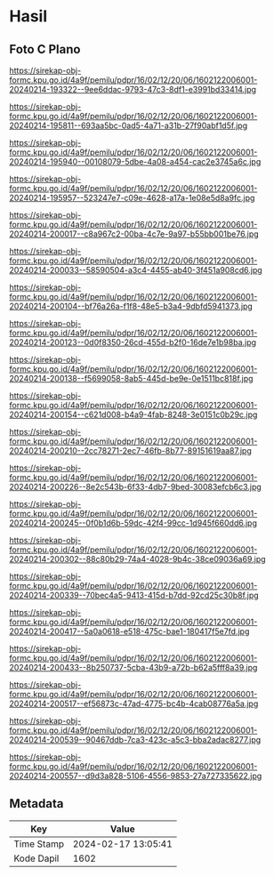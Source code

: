 # Hasil

## Foto C Plano

https://sirekap-obj-formc.kpu.go.id/4a9f/pemilu/pdpr/16/02/12/20/06/1602122006001-20240214-193322--9ee6ddac-9793-47c3-8df1-e3991bd33414.jpg

https://sirekap-obj-formc.kpu.go.id/4a9f/pemilu/pdpr/16/02/12/20/06/1602122006001-20240214-195811--693aa5bc-0ad5-4a71-a31b-27f90abf1d5f.jpg

https://sirekap-obj-formc.kpu.go.id/4a9f/pemilu/pdpr/16/02/12/20/06/1602122006001-20240214-195940--00108079-5dbe-4a08-a454-cac2e3745a6c.jpg

https://sirekap-obj-formc.kpu.go.id/4a9f/pemilu/pdpr/16/02/12/20/06/1602122006001-20240214-195957--523247e7-c09e-4628-a17a-1e08e5d8a9fc.jpg

https://sirekap-obj-formc.kpu.go.id/4a9f/pemilu/pdpr/16/02/12/20/06/1602122006001-20240214-200017--c8a967c2-00ba-4c7e-9a97-b55bb001be76.jpg

https://sirekap-obj-formc.kpu.go.id/4a9f/pemilu/pdpr/16/02/12/20/06/1602122006001-20240214-200033--58590504-a3c4-4455-ab40-3f451a908cd6.jpg

https://sirekap-obj-formc.kpu.go.id/4a9f/pemilu/pdpr/16/02/12/20/06/1602122006001-20240214-200104--bf76a26a-f1f8-48e5-b3a4-9dbfd5941373.jpg

https://sirekap-obj-formc.kpu.go.id/4a9f/pemilu/pdpr/16/02/12/20/06/1602122006001-20240214-200123--0d0f8350-26cd-455d-b2f0-16de7e1b98ba.jpg

https://sirekap-obj-formc.kpu.go.id/4a9f/pemilu/pdpr/16/02/12/20/06/1602122006001-20240214-200138--f5699058-8ab5-445d-be9e-0e1511bc818f.jpg

https://sirekap-obj-formc.kpu.go.id/4a9f/pemilu/pdpr/16/02/12/20/06/1602122006001-20240214-200154--c621d008-b4a9-4fab-8248-3e0151c0b29c.jpg

https://sirekap-obj-formc.kpu.go.id/4a9f/pemilu/pdpr/16/02/12/20/06/1602122006001-20240214-200210--2cc78271-2ec7-46fb-8b77-89151619aa87.jpg

https://sirekap-obj-formc.kpu.go.id/4a9f/pemilu/pdpr/16/02/12/20/06/1602122006001-20240214-200226--8e2c543b-6f33-4db7-9bed-30083efcb6c3.jpg

https://sirekap-obj-formc.kpu.go.id/4a9f/pemilu/pdpr/16/02/12/20/06/1602122006001-20240214-200245--0f0b1d6b-59dc-42f4-99cc-1d945f660dd6.jpg

https://sirekap-obj-formc.kpu.go.id/4a9f/pemilu/pdpr/16/02/12/20/06/1602122006001-20240214-200302--88c80b29-74a4-4028-9b4c-38ce09036a69.jpg

https://sirekap-obj-formc.kpu.go.id/4a9f/pemilu/pdpr/16/02/12/20/06/1602122006001-20240214-200339--70bec4a5-9413-415d-b7dd-92cd25c30b8f.jpg

https://sirekap-obj-formc.kpu.go.id/4a9f/pemilu/pdpr/16/02/12/20/06/1602122006001-20240214-200417--5a0a0618-e518-475c-bae1-180417f5e7fd.jpg

https://sirekap-obj-formc.kpu.go.id/4a9f/pemilu/pdpr/16/02/12/20/06/1602122006001-20240214-200433--8b250737-5cba-43b9-a72b-b62a5fff8a39.jpg

https://sirekap-obj-formc.kpu.go.id/4a9f/pemilu/pdpr/16/02/12/20/06/1602122006001-20240214-200517--ef56873c-47ad-4775-bc4b-4cab08776a5a.jpg

https://sirekap-obj-formc.kpu.go.id/4a9f/pemilu/pdpr/16/02/12/20/06/1602122006001-20240214-200539--90467ddb-7ca3-423c-a5c3-bba2adac8277.jpg

https://sirekap-obj-formc.kpu.go.id/4a9f/pemilu/pdpr/16/02/12/20/06/1602122006001-20240214-200557--d9d3a828-5106-4556-9853-27a727335622.jpg


## Metadata

| Key        | Value               |
| ---------- | ------------------- |
| Time Stamp | 2024-02-17 13:05:41 |
| Kode Dapil | 1602                |



